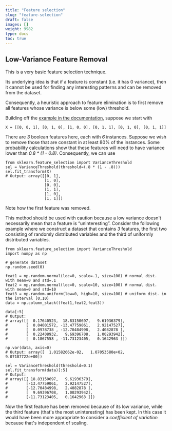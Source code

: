 ```yaml
---
title: "Feature selection"
slug: "feature-selection"
draft: false
images: []
weight: 9982
type: docs
toc: true
---
```


## Low-Variance Feature Removal
This is a very basic feature selection technique. 

Its underlying idea is that if a feature is constant (i.e. it has 0 variance), then it cannot be used for finding any interesting patterns and can be removed from the dataset.

Consequently, a heuristic approach to feature elimination is to first remove all features whose variance is below some (low) threshold.    

Building off the [example in the documentation](http://scikit-learn.org/stable/modules/feature_selection.html), suppose we start with    

    X = [[0, 0, 1], [0, 1, 0], [1, 0, 0], [0, 1, 1], [0, 1, 0], [0, 1, 1]]

There are *3* boolean features here, each with *6* instances. Suppose we wish to remove those that are constant in at least 80% of the instances. Some probability calculations show that these features will need to have variance lower than *0.8 * (1 - 0.8)*. Consequently, we can use

    from sklearn.feature_selection import VarianceThreshold
    sel = VarianceThreshold(threshold=(.8 * (1 - .8)))    
    sel.fit_transform(X)
    # Output: array([[0, 1],
                     [1, 0],
                     [0, 0],
                     [1, 1],
                     [1, 0],
                     [1, 1]])

Note how the first feature was removed.

This method should be used with caution because a low variance doesn't necessarily mean that a feature is “uninteresting”. Consider the following example where we construct a dataset that contains *3* features, the first two consisting of randomly distributed variables and the third of uniformly distributed variables.
```
from sklearn.feature_selection import VarianceThreshold
import numpy as np

# generate dataset
np.random.seed(0)

feat1 = np.random.normal(loc=0, scale=.1, size=100) # normal dist. with mean=0 and std=.1
feat2 = np.random.normal(loc=0, scale=10, size=100) # normal dist. with mean=0 and std=10
feat3 = np.random.uniform(low=0, high=10, size=100) # uniform dist. in the interval [0,10)
data = np.column_stack((feat1,feat2,feat3))

data[:5]
# Output:
# array([[  0.17640523,  18.83150697,   9.61936379],
#        [  0.04001572, -13.47759061,   2.92147527],
#        [  0.0978738 , -12.70484998,   2.4082878 ],
#        [  0.22408932,   9.69396708,   1.00293942],
#        [  0.1867558 , -11.73123405,   0.1642963 ]]) 

np.var(data, axis=0)
# Output: array([  1.01582662e-02,   1.07053580e+02,   9.07187722e+00])

sel = VarianceThreshold(threshold=0.1)
sel.fit_transform(data)[:5]
# Output:
# array([[ 18.83150697,   9.61936379],
#        [-13.47759061,   2.92147527],
#        [-12.70484998,   2.4082878 ],
#        [  9.69396708,   1.00293942],
#        [-11.73123405,   0.1642963 ]])
```
Now the first feature has been removed because of its low variance, while the third feature (that's the most uninteresting) has been kept. In this case it would have been more appropriate to consider a _coefficient of variation_ because that's independent of scaling.

